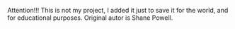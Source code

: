 Attention!!!
This is not my project, I added it just to save it for the world, and for educational purposes.
Original autor is Shane Powell.
